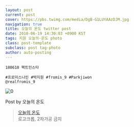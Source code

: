 ```yaml
---
layout: post
current: post
cover: https://pbs.twimg.com/media/DgB-G1LUYAAzDJM.jpg
navigation: true
title: 오늘의 온도 twitter post
date: 2018-06-19 14:30:03 +0900 KST
tags: 지원 오늘의-온도 photo
class: post-template
subclass: post tag-photo
author: auto-posting
---
```


```  
180618 팩트인스타  
  
#프로미스나인 #박지원 #fromis_9 #Parkjiwon  
@realfromis_9  

```

![0](https://pbs.twimg.com/media/DgB-G1LUYAAzDJM.jpg)


Post by 오늘의 온도

> [오늘의 온도](https://twitter.com/Temperature_98)  
> 로고크롭, 2차가공 금지